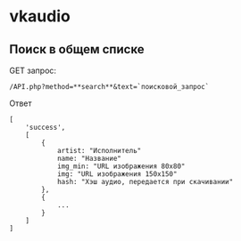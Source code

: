 # vkaudio
## Поиск в общем списке
GET запрос:
```
/API.php?method=**search**&text=`поисковой_запрос`
```
Ответ
```
[
    'success',
    [
        {
            artist: "Исполнитель"
            name: "Название"
            img_min: "URL изображения 80х80"
            img: "URL изображения 150х150"
            hash: "Хэш аудио, передается при скачивании"
        },
        {
            ...
        }
    ]
]
```
